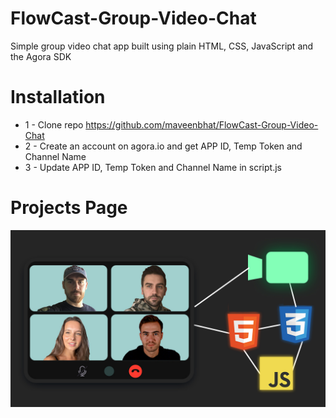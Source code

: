 # FlowCast-Group-Video-Chat
Simple group video chat app built using plain HTML, CSS, JavaScript and the Agora SDK

# Installation
* 1 - Clone repo https://github.com/maveenbhat/FlowCast-Group-Video-Chat
* 2 - Create an account on agora.io and get APP ID, Temp Token and Channel Name
* 3 - Update APP ID, Temp Token and Channel Name in script.js


# Projects Page
<img src="./coverpic.jpeg">  
